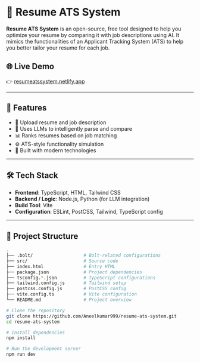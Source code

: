 # 🧠 Resume ATS System

**Resume ATS System** is an open-source, free tool designed to help you optimize your resume by comparing it with job descriptions using AI. It mimics the functionalities of an Applicant Tracking System (ATS) to help you better tailor your resume for each job.

## 🌐 Live Demo
👉 [resumeatssystem.netlify.app](https://resumeatssystem.netlify.app/)

---

## 🚀 Features

- 📄 Upload resume and job description
- 🤖 Uses LLMs to intelligently parse and compare
- 📊 Ranks resumes based on job matching
- ⚙️ ATS-style functionality simulation
- 🧩 Built with modern technologies

---

## 🛠️ Tech Stack

- **Frontend**: TypeScript, HTML, Tailwind CSS
- **Backend / Logic**: Node.js, Python (for LLM integration)
- **Build Tool**: Vite
- **Configuration**: ESLint, PostCSS, Tailwind, TypeScript config

---

## 📁 Project Structure

```bash
.
├── .bolt/                   # Bolt-related configurations
├── src/                     # Source code
├── index.html               # Entry HTML
├── package.json             # Project dependencies
├── tsconfig.*.json          # TypeScript configurations
├── tailwind.config.js       # Tailwind setup
├── postcss.config.js        # PostCSS config
├── vite.config.ts           # Vite configuration
└── README.md                # Project overview

# Clone the repository
git clone https://github.com/Aneelkumar999/resume-ats-system.git
cd resume-ats-system

# Install dependencies
npm install

# Run the development server
npm run dev
